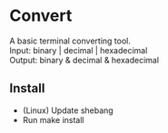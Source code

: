 # Convert
A basic terminal converting tool.  
Input: binary | decimal | hexadecimal   
Output: binary & decimal & hexadecimal   

## Install
- (Linux) Update shebang
- Run make install
